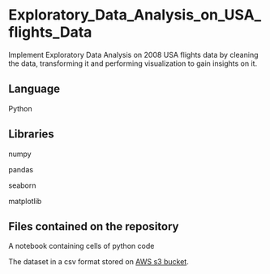 # Exploratory_Data_Analysis_on_USA_flights_Data

Implement Exploratory Data Analysis on 2008 USA flights data by cleaning the data, transforming it and performing visualization to gain insights on it.

## Language

Python

## Libraries

numpy 

pandas

seaborn

matplotlib

## Files contained on the repository

A notebook containing cells of python code

The dataset in a csv format stored on [AWS s3 bucket](https://github-data-bucket.s3.amazonaws.com/USA_flights_data.csv.bz2).
